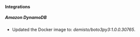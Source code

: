 #### Integrations
##### Amazon DynamoDB
- Updated the Docker image to: *demisto/boto3py3:1.0.0.30765*.
